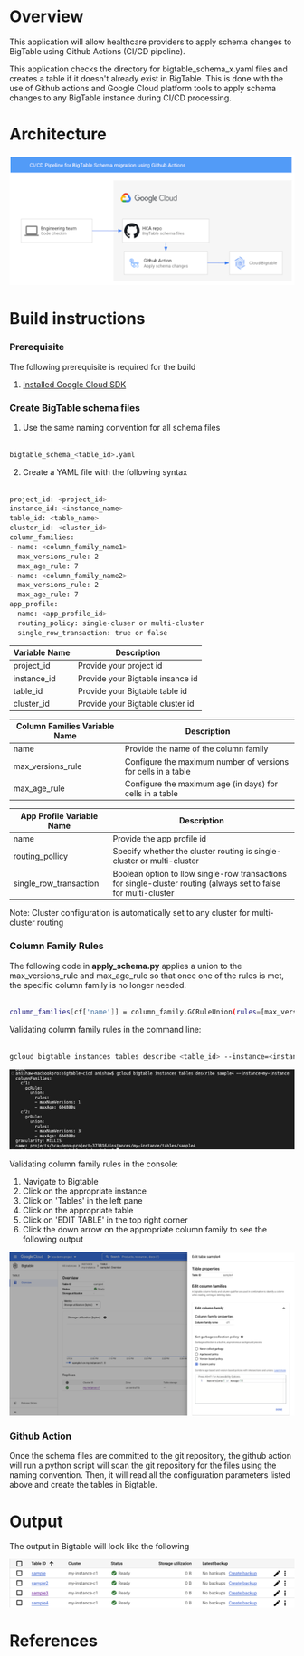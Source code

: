 # Overview
This application will allow healthcare providers to apply schema changes to BigTable using Github Actions (CI/CD pipeline).

This application checks the directory for bigtable_schema_x.yaml files and creates a table if it doesn't already exist in BigTable. This is done with the use of Github actions and Google Cloud platform tools to apply schema changes to any BigTable instance during CI/CD processing.

# Architecture 

![Architecture](./img/arch.png)

# Build instructions
### Prerequisite
The following prerequisite is required for the build

1. [Installed Google Cloud SDK](https://cloud.google.com/sdk/docs/install)

### Create BigTable schema files

1. Use the same naming convention for all schema files
```sh

bigtable_schema_<table_id>.yaml

```

2. Create a YAML file with the following syntax
```sh

project_id: <project_id>
instance_id: <instance_name>
table_id: <table_name>
cluster_id: <cluster_id>
column_families:
- name: <column_family_name1>
  max_versions_rule: 2
  max_age_rule: 7
- name: <column_family_name2>
  max_versions_rule: 2
  max_age_rule: 7
app_profile:
  name: <app_profile_id>
  routing_policy: single-cluser or multi-cluster
  single_row_transaction: true or false

```
|Variable Name|Description|
|---|---|
|project_id|Provide your project id |
|instance_id| Provide your Bigtable insance id |
|table_id| Provide your Bigtable table id |
|cluster_id| Provide your Bigtable cluster id |

|Column Families Variable Name|Description|
|---|---|
|name|Provide the name of the column family|
|max_versions_rule|Configure the maximum number of versions for cells in a table|
|max_age_rule|Configure the maximum age (in days) for cells in a table|

|App Profile Variable Name|Description|
|---|---|
|name|Provide the app profile id|
|routing_pollicy|Specify whether the cluster routing is single-cluster or multi-cluster|
|single_row_transaction|Boolean option to llow single-row transactions for single-cluster routing (always set to false for multi-cluster|

Note: Cluster configuration is automatically set to any cluster for multi-cluster routing

### Column Family Rules
The following code in **apply_schema.py** applies a union to the max_versions_rule and max_age_rule so that once one of the rules is met, the specific column family is no longer needed.

```sh

column_families[cf['name']] = column_family.GCRuleUnion(rules=[max_versions_rule, max_age_rule_])

```

Validating column family rules in the command line:

```sh

gcloud bigtable instances tables describe <table_id> --instance=<instance_id>

```
![cf_rule_command](./img/cf_rule_command.png)

Validating column family rules in the console:

1. Navigate to Bigtable
2. Click on the appropriate instance
3. Click on 'Tables' in the left pane
4. Click on the appropriate table
5. Click on 'EDIT TABLE' in the top right corner 
6. Click the down arrow on the appropriate column family to see the following output

![cf_rule_console](./img/cf_rule_console.png)




### Github Action
Once the schema files are committed to the git repository, the github action will run a python script will scan the git repository for the files using the naming convention. Then, it will read all the configuration parameters listed above and create the tables in Bigtable.

# Output 
The output in Bigtable will look like the following 

![Bigtable Table](./img/output.png)


# References
